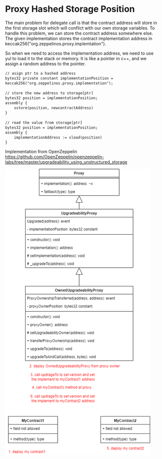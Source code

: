 # Proxy Hashed Storage Position

The main problem for delegate call is that the contract address will store in the first storage slot which will conflict with our own storage variables. To handle this problem, we can store the contract address somewhere else. The given implementation stores the contract implementation address in keccak256("org.zeppelinos.proxy.implemtation").

So when we need to access the implementation address, we need to use yul to load it to the stack or memory. It is like a pointer in c++, and we assign a random address to the pointer.

```
// asign ptr to a hashed address
bytes32 private constant implementationPosition = keccak256("org.zeppelinos.proxy.implementation");

// store the new address to storage[ptr]
bytes32 position = implementationPosition;
assembly {
    sstore(position, newcontractAddress)
}

// read the value from storage[ptr]
bytes32 position = implementationPosition;
assembly {
    implementationAddress := sload(position)
}

```




Implementation from OpenZeppelin
https://github.com/OpenZeppelin/openzeppelin-labs/tree/master/upgradeability_using_unstructured_storage



![Hashed Storage Position Proxy UML](proxyParternHashedStoragePosition.png?raw=true "Hashed Storage Position Proxy UML")